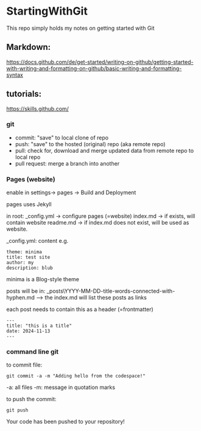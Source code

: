 # StartingWithGit
This repo simply holds my notes on getting started with Git

## Markdown:
https://docs.github.com/de/get-started/writing-on-github/getting-started-with-writing-and-formatting-on-github/basic-writing-and-formatting-syntax


## tutorials:
https://skills.github.com/


### git
* commit: "save" to local clone of repo
* push: "save" to the hosted (original) repo (aka remote repo)
* pull: check for, download and merge updated data from remote repo to local repo
* pull request: merge a branch into another

### Pages (website)
enable in settings-> pages -> Build and Deployment

pages uses Jekyll

in root:
_config.yml   ->  configure pages (=website)
index.md -> if exists, will contain website
readme.md -> if index.md does not exist, will be used as website. 



_config.yml: content e.g. 


```
theme: minima
title: test site
author: my
description: blub

```
minima is a Blog-style theme 

posts will be in:
_posts\YYYY-MM-DD-title-words-connected-with-hyphen.md
--> the index.md will list these posts as links

each post needs to contain this as a header (=frontmatter)

```
---
title: "this is a title"
date: 2024-11-13
---
```

### command line git

to commit file:
```
git commit -a -m "Adding hello from the codespace!"
```
-a: all files
-m: message in quotation marks

to push the commit:
```
git push
```


Your code has been pushed to your repository!





